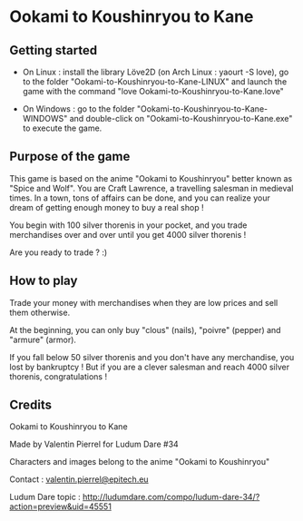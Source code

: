 # Ookami to Koushinryou to Kane

## Getting started
* On Linux : install the library Löve2D (on Arch Linux : yaourt -S love), go to the folder "Ookami-to-Koushinryou-to-Kane-LINUX" and launch the game with the command "love Ookami-to-Koushinryou-to-Kane.love"

* On Windows : go to the folder "Ookami-to-Koushinryou-to-Kane-WINDOWS" and double-click on "Ookami-to-Koushinryou-to-Kane.exe" to execute the game.

## Purpose of the game
This game is based on the anime "Ookami to Koushinryou" better known as "Spice and Wolf".
You are Craft Lawrence, a travelling salesman in medieval times. In a town, tons of affairs can be done, and you can realize your dream of getting enough money to buy a real shop !

You begin with 100 silver thorenis in your pocket, and you trade merchandises over and over until you get 4000 silver thorenis !

Are you ready to trade ? :)

## How to play
Trade your money with merchandises when they are low prices and sell them otherwise.

At the beginning, you can only buy "clous" (nails), "poivre" (pepper) and "armure" (armor).

If you fall below 50 silver thorenis and you don't have any merchandise, you lost by bankruptcy !
But if you are a clever salesman and reach 4000 silver thorenis, congratulations !

## Credits
Ookami to Koushinryou to Kane

Made by Valentin Pierrel for Ludum Dare #34

Characters and images belong to the anime "Ookami to Koushinryou"

Contact : valentin.pierrel@epitech.eu

Ludum Dare topic : http://ludumdare.com/compo/ludum-dare-34/?action=preview&uid=45551
